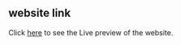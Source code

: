 ## website link
Click [here](https://gifted-tesla-0732fc.netlify.app/) to see the Live preview of the website.
